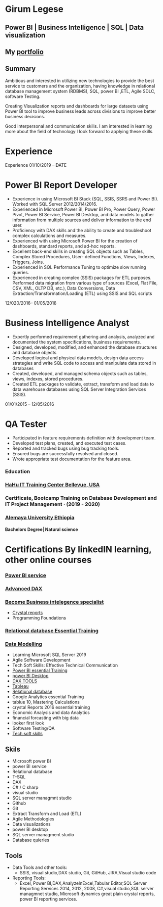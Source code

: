 

# Girum Legese
## Power BI | Business Intelligence | SQL | Data visualization
## My [portfolio](https://ggithub2020.github.io/Ggithub2020-Ggithub2020-.github.io/)

## Summary

Ambitious and interested in utilizing new technologies to provide the best service to customers and the organization, having knowledge in relational database management system (RDBMS), SQL, power BI ,ETL, Agile SDLC, software Testing.

Creating Visualization reports and dashboards for large datasets using Power BI tool to improve business leads across divisions to improve better business decisions.

Good interpersonal and communication skills. I am interested in learning more about the field of technology I look forward to applying these skills.

# Experience 
Experience 
01/10/2019 – DATE
# Power BI Report Developer
+	Experience in using Microsoft BI Stack (SQL, SSIS, SSRS and Power BI). Worked with SQL Server 2012/2014/2016.
+ Experienced in Microsoft Power BI, Power BI Pro, Power Query, Power Pivot, Power BI Service, Power BI Desktop, and data models to gather information from multiple sources and deliver information to the end user.
+ Proficiency with DAX skills and the ability to create and troubleshoot complex calculations and measures.
+	 Experienced with using Microsoft Power BI for the creation of dashboards, standard reports, and ad-hoc reports.
+	 Excellent back-end skills in creating SQL objects such as Tables, Complex Stored Procedures, User- defined Functions, Views, Indexes, Triggers, Joins.
+	 Experienced in SQL Performance Tuning to optimize slow running queries.
+	 Experienced in creating complex (SSIS) packages for ETL purposes. Performed data migration from various type of sources (Excel, Flat File, CSV, XML, OLTP DB, etc.), Data Conversions, Data Extraction/Transformation/Loading (ETL) using SSIS and SQL scripts

12/020/2016– 01/05/2018
# Business Intelligence Analyst 
+	Expertly performed requirement gathering and analysis, analyzed and documented the system specifications, business requirements.
+	Designed, developed, modified, and enhanced the database structures and database objects.
+	Developed logical and physical data models, design data access strategies and write SQL code to access and manipulate data stored in databases
+	Created, developed, and managed schema objects such as tables, views, indexes, stored procedures.
+	Created ETL packages to validate, extract, transform and load data to data warehouse databases using SQL Server Integration Services (SSIS).
 
 01/01/2015 – 12/05/2016
 # QA Tester
+	Participated in feature requirements definition with development team.
+	Developed test plans, created, and executed test cases.
+	Reported and tracked bugs using bug tracking tools. 
+	Ensured bugs are successfully resolved and closed.
+	Wrote appropriate test documentation for the feature area.

### Education
### [HaHu IT Training Center Bellevue, USA](https://www.hahuit.com/)
### Certificate, Bootcamp Training on Database Development and IT Project Management · (2019 - 2020)
### [Alemaya University Ethiopia](https://www.haramaya.edu.et/)
#### Bachelors Degree| Natural science

# Certifications  By linkedIN learning,  other online courses
### [Power BI service](https://www.credential.net/ea6bb8df-0d74-47ff-8480-80e9743721c0)
### [Advanced DAX](https://www.credential.net/77e1218e-6cf1-437a-b1a9-64401b92dc62)
### [Become Business intelegence specialist](https://user-images.githubusercontent.com/73087775/129428999-58922c00-1ee0-4a1a-bcc6-c4c2b0816e40.png)
+ [Crystal reports](https://user-images.githubusercontent.com/73087775/129429801-f0997fc9-6c8e-4e1b-8eb3-d1729d6ca3dc.png)
+ Programming Foundations
### [Relational database Essential Training](https://user-images.githubusercontent.com/73087775/129432842-da02337a-f1ad-4a30-b118-d56bb7cfceb9.png)
### [Data Modelling](https://user-images.githubusercontent.com/73087775/129429960-2f6c2a96-0c26-46ee-90ac-4be972db3b15.png)
+ Learning Microsoft SQL Server 2019
+ Agile Software Development
+ Tech Soft Skills: Effective Technical Communication
+ [Power BI essential Training](https://user-images.githubusercontent.com/73087775/129429942-6b764884-b179-4b88-bd8a-23dc61b307e2.png)
+ [power BI Desktop](https://user-images.githubusercontent.com/73087775/129429942-6b764884-b179-4b88-bd8a-23dc61b307e2.png)
+ [DAX TOOLS](https://user-images.githubusercontent.com/73087775/129429911-cd78d28c-e9ca-4785-88da-083d91095585.png)
+ [Tableau](https://user-images.githubusercontent.com/73087775/129430060-658a2c4a-6e4a-48ec-b86b-355e9639546b.png)
+ [Relational database](https://user-images.githubusercontent.com/73087775/129432842-da02337a-f1ad-4a30-b118-d56bb7cfceb9.png)
+ Google Analytics essential Training
+ tablue 10, Mastering Calculations
+ crystal Reports 2016 essential training
+ Economic Analysis and data Analytics
+ financial forcasting with big data
+ looker first look
+ Software Testing/QA
+ [Tech soft skills ](https://user-images.githubusercontent.com/73087775/129432958-b91bf168-f4a5-4089-87a7-8d78c38e954b.png)
## Skils
+ Microsoft  power BI
+ power BI service
+ Relational database
+ T-SQL
+ DAX
+ C# / C sharp
+ visual studio
+ SQL server managmnt studio
+ Github
+ Git
+ Extract Transform and Load (ETL)
+ Agile Methodologies
+ Data visualizations
+ power BI desktop
+ SQL server managment studio
+ Database quieries
## Tools

+ Data Tools and other tools:  
  + SSIS,  visual studio,DAX studio, Git, GitHub, JIRA,Visual studio code
+ Reporting Tools: 
  + Excel, Power BI,DAX,AnalyzeInExcel,Tabular Editor,SQL Server Reporting Services 2014, 2012, 2008, C#,visual studio,SQL server managmnet studio, Microsoft dynamics great plain crystal reports, power BI reporting services.















